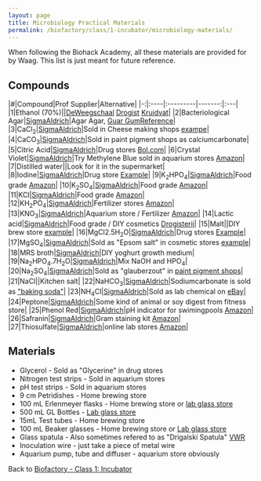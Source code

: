 ```yaml
---
layout: page
title: Microbiology Practical Materials
permalink: /biofactory/class/1-incubator/microbiology-materials/
---
```


When following the Biohack Academy, all these materials are provided for by Waag. This list is just meant for future reference.

## Compounds

|#|Compound|Prof Supplier|Alternative|
|-:|:----|:---------|-------:|:---|
|1|Ethanol (70%)||[DeWeegschaal](http://www.deweegschaal.nl/chempropack/alcohol-70-ethanol-10-isopropanol-250ml) [Drogist](https://www.drogist.nl/tendo-alcohol-70-gedenatureerd-120-ml.htm?utm_source=beslist.nl&utm_medium=feed&utm_campaign=vergelijken&utm_content=default3) [Kruidvat](https://www.kruidvat.nl/kruidvat-70-alcohol-ketonatus/p/2639904)|
|2|Bacteriological Agar|[SigmaAldrich](http://www.sigmaaldrich.com/catalog/product/sigma/a6686?lang=en&region=NL)|Agar Agar, [Guar Gum](http://www.amazon.com/NOW-Foods-Guar-Powder-Ounces/dp/B0015BWIZS)[Reference](http://www.ncbi.nlm.nih.gov/pubmed/16162142)|
|3|CaCl<sub>2</sub>|[SigmaAldrich](http://www.sigmaaldrich.com/catalog/product/sial/c1016?lang=en&region=NL)|Sold in Cheese making shops [exampe](http://www.vanderkooyjubbega.nl/calsium-chloride-1-liter-e-509.html)|
|4|CaCO<sub>3</sub>|[SigmaAldrich](http://www.sigmaaldrich.com/catalog/product/sial/c6763?lang=en&region=NL)|Sold in paint pigment shops as calciumcarbonate|
|5|Citric Acid|[SigmaAldrich](http://www.sigmaaldrich.com/catalog/product/sial/251275?lang=en&region=NL)|Drug stores [Bol.com](http://www.bol.com/nl/p/tendo-citroenzuur-poeder-800-gr-voedingssupplement/9200000005139341/)|
|6|Crystal Violet|[SigmaAldrich](http://www.sigmaaldrich.com/catalog/product/sigma/v5265?lang=en&region=NL)|Try Methylene Blue sold in aquarium stores [Amazon](http://www.amazon.com/Methylene-Microscope-Slide-Stain-Solution/dp/B0012GU0VK)|
|7|Distilled water||Look for it in the supermarket|
|8|Iodine|[SigmaAldrich](http://www.sigmaaldrich.com/catalog/product/fluka/318981?lang=en&region=NL)|Drug store [Example](http://www.vitaminstore.nl/Health/Vitaminen-en-mineralen/mineralen/Biotics-vloeibaar-jodium-kaliumjodide/P196639)|
|9|K<sub>2</sub>HPO<sub>4</sub>|[SigmaAldrich](http://www.sigmaaldrich.com/catalog/product/sial/p3786?lang=en&region=NL)|Food grade [Amazon](http://www.amazon.com/Potassium-Phosphate-Dibasic-Grade-1000g/dp/B00CF28K2G)|
|10|K<sub>2</sub>SO<sub>4</sub>|[SigmaAldrich](http://www.sigmaaldrich.com/catalog/product/sial/p0772?lang=en&region=NL)|Food grade [Amazon](http://www.amazon.com/Potassium-Sulfate-Potash-Organic-Pound/dp/B004JD6MGK)|
|11|KCl|[SigmaAldrich](http://www.sigmaaldrich.com/catalog/product/sial/p3911?lang=en&region=NL)|Food grade [Amazon](http://www.amazon.com/Foods-Potassium-Chloride-Powder-Ounces/dp/B00028M02Q)|
|12|KH<sub>2</sub>PO<sub>4</sub>|[SigmaAldrich](http://www.sigmaaldrich.com/catalog/product/sial/p0662?lang=en&region=NL)|Fertilizer stores [Amazon](http://www.amazon.com/Monopotassium-Greenway-Biotech-Inc-Hydroponics/dp/B00HCS99YG)|
|13|KNO<sub>3</sub>|[SigmaAldrich](http://www.sigmaaldrich.com/catalog/product/sial/221295?lang=en&region=NL)|Aquarium store / Fertilizer [Amazon](http://www.amazon.co.uk/Aqua-Essentials-Potassium-Nitrate-500g/dp/B002X6HHOG)|
|14|Lactic acid|[SigmaAldrich](http://www.sigmaaldrich.com/catalog/product/aldrich/w261114?lang=en&region=NL)|Food grade / DIY cosmetics [Drogisterij](http://www.drogisterijdelang.nl/productCategory/162)|
|15|Malt||DIY brew store [example](http://www.brouwmout.nl/)|
|16|MgCl2.5H<sub>2</sub>O|[SigmaAldrich](http://www.sigmaaldrich.com/catalog/product/sigma/m8266?lang=en&region=NL)|Drug stores [Example](http://mmswinkel.com/Magnesium-Powder.htm)|
|17|MgSO<sub>4</sub>|[SigmaAldrich](http://www.sigmaaldrich.com/catalog/product/sial/m7506?lang=en&region=NL)|Sold as "Epsom salt" in cosmetic stores [example](http://www.online-zeepwinkel.nl/a-16136446/zouten-zuren/epsom-zout-magnesiumsulfaat-bitterzout-magnesium-sulphate-zou04/)|
|18|MRS broth|[SigmaAldrich](http://www.sigmaaldrich.com/catalog/product/fluka/69966?lang=en&region=NL)|DIY yoghurt growth medium|
|19|Na<sub>2</sub>HPO<sub>4</sub>.7H<sub>2</sub>O|[SigmaAldrich](http://www.sigmaaldrich.com/catalog/product/aldrich/255793?lang=en&region=NL)|Mix NaOH and HPO<sub>4</sub>|
|20|Na<sub>2</sub>SO<sub>4</sub>|[SigmaAldrich](http://www.sigmaaldrich.com/catalog/product/sial/239313?lang=en&region=NL)|Sold as "glauberzout" in [paint pigment shops](http://www.stoftotverven.nl/Glauberzout-500-gram)|
|21|NaCl||Kitchen salt|
|22|NaHCO<sub>3</sub>|[SigmaAldrich](http://www.sigmaaldrich.com/catalog/product/sial/s8875?lang=en&region=NL)|Sodiumcarbonate is sold as ["baking soda"](http://www.walmart.com/ip/Arm-Hammer-Baking-Soda-192-oz/17043412)|
|23|NH<sub>4</sub>Cl|[SigmaAldrich](http://www.sigmaaldrich.com/catalog/product/aldrich/254134?lang=en&region=NL)|Sold as lab chemical on [eBay](http://www.ebay.com/bhp/ammonium-chloride)|
|24|Peptone|[SigmaAldrich](https://www.sigmaaldrich.com/catalog/product/fluka/p0431?lang=en&region=NL)|Some kind of animal or soy digest from fitness store|
|25|Phenol Red|[SigmaAldrich](http://www.sigmaaldrich.com/catalog/product/fluka/32661?lang=en&region=NL)|pH indicator for swimingpools [Amazon](http://www.amazon.com/Phenol-Red-pH-Indicator-500ml/dp/B00BAF8IQW)|
|26|Safranin|[SigmaAldrich](http://www.sigmaaldrich.com/catalog/product/sigma/84120?lang=en&region=NL)|Gram staining kit [Amazon](http://www.amazon.com/Grams-Safranin-Stain-250-mL/dp/B0017U7W6W)|
|27|Thiosulfate|[SigmaAldrich](http://www.sigmaaldrich.com/catalog/product/sial/217263?lang=en&region=NL)|online lab stores [Amazon](http://www.amazon.com/Hanna-Instrument-HI70439-Thiosulfate-Solution/dp/B0085XM8HC/ref=sr_1_7?s=industrial&ie=UTF8&qid=1419354374&sr=1-7&keywords=thiosulfate)|

## Materials

* Glycerol - Sold as "Glycerine" in drug stores
* Nitrogen test strips - Sold in aquarium stores
* pH test strips - Sold in aquarium stores
* 9 cm Petridishes - Home brewing store
* 100 mL Erlenmeyer flasks - Home brewing store or [lab glass store](http://www.laboratoriumglas.eu/index.php?item=&action=page&group_id=10000006&lang=NL)
* 500 mL GL Bottles - [Lab glass store](http://www.laboratoriumglas.eu/index.php?item=labfles-500-ml-met-gl-45&action=article&group_id=56&aid=301&lang=NL)
* 15mL Test tubes - Home brewing store
* 100 mL Beaker glasses - Home brewing store or [Lab glass store](http://www.laboratoriumglas.eu)
* Glass spatula - Also sometimes refered to as "Drigalski Spatula" [VWR](https://nl.vwr.com/store/catalog/product.jsp?catalog_number=231-2183)
* Inoculation wire - just take a piece of metal wire
* Aquarium pump, tube and diffuser - aquarium store obviously


Back to [Biofactory - Class 1: Incubator](/biofactory/class/1-incubator/)
